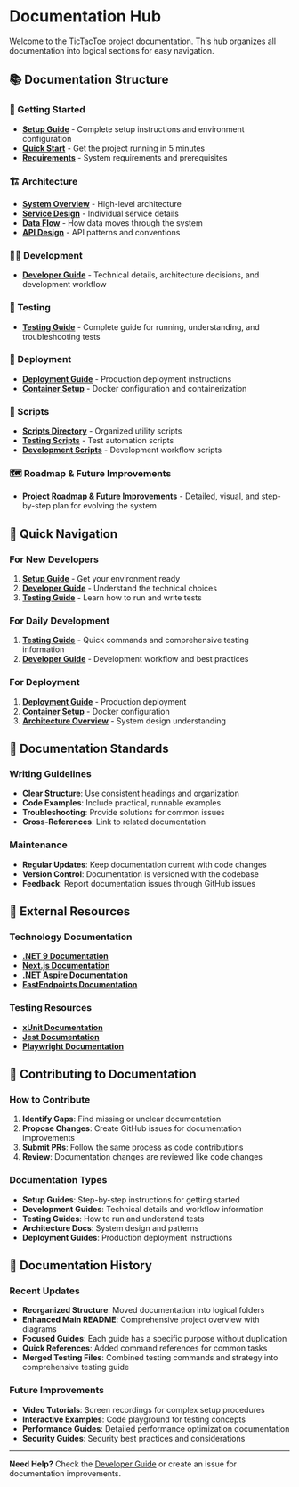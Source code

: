 # Documentation Hub

Welcome to the TicTacToe project documentation. This hub organizes all documentation into logical sections for easy navigation.

## 📚 **Documentation Structure**

### **🚀 Getting Started**
- **[Setup Guide](setup/README.md)** - Complete setup instructions and environment configuration
- **[Quick Start](setup/quick-start.md)** - Get the project running in 5 minutes
- **[Requirements](setup/requirements.md)** - System requirements and prerequisites

### **🏗️ Architecture**
- **[System Overview](architecture/README.md)** - High-level architecture
- **[Service Design](architecture/services.md)** - Individual service details
- **[Data Flow](architecture/data-flow.md)** - How data moves through the system
- **[API Design](architecture/api-design.md)** - API patterns and conventions

### **👨‍💻 Development**
- **[Developer Guide](development/README.md)** - Technical details, architecture decisions, and development workflow

### **🧪 Testing**
- **[Testing Guide](testing/README.md)** - Complete guide for running, understanding, and troubleshooting tests

### **🚀 Deployment**
- **[Deployment Guide](deployment/README.md)** - Production deployment instructions
- **[Container Setup](deployment/containers.md)** - Docker configuration and containerization

### **🔧 Scripts**
- **[Scripts Directory](../scripts/README.md)** - Organized utility scripts
- **[Testing Scripts](../scripts/testing/)** - Test automation scripts
- **[Development Scripts](../scripts/development/)** - Development workflow scripts

### **🗺️ Roadmap & Future Improvements**
- **[Project Roadmap & Future Improvements](roadmap/future-improvements.md)** - Detailed, visual, and step-by-step plan for evolving the system

## 🎯 **Quick Navigation**

### **For New Developers**
1. **[Setup Guide](setup/README.md)** - Get your environment ready
2. **[Developer Guide](development/README.md)** - Understand the technical choices
3. **[Testing Guide](testing/README.md)** - Learn how to run and write tests

### **For Daily Development**
1. **[Testing Guide](testing/README.md)** - Quick commands and comprehensive testing information
2. **[Developer Guide](development/README.md)** - Development workflow and best practices

### **For Deployment**
1. **[Deployment Guide](deployment/README.md)** - Production deployment
2. **[Container Setup](deployment/containers.md)** - Docker configuration
3. **[Architecture Overview](architecture/README.md)** - System design understanding

## 📖 **Documentation Standards**

### **Writing Guidelines**
- **Clear Structure**: Use consistent headings and organization
- **Code Examples**: Include practical, runnable examples
- **Troubleshooting**: Provide solutions for common issues
- **Cross-References**: Link to related documentation

### **Maintenance**
- **Regular Updates**: Keep documentation current with code changes
- **Version Control**: Documentation is versioned with the codebase
- **Feedback**: Report documentation issues through GitHub issues

## 🔗 **External Resources**

### **Technology Documentation**
- **[.NET 9 Documentation](https://docs.microsoft.com/en-us/dotnet/)**
- **[Next.js Documentation](https://nextjs.org/docs)**
- **[.NET Aspire Documentation](https://docs.microsoft.com/en-us/dotnet/cloud-native/aspire/)**
- **[FastEndpoints Documentation](https://fast-endpoints.com/)**

### **Testing Resources**
- **[xUnit Documentation](https://xunit.net/)**
- **[Jest Documentation](https://jestjs.io/docs/getting-started)**
- **[Playwright Documentation](https://playwright.dev/docs/intro)**

## 🤝 **Contributing to Documentation**

### **How to Contribute**
1. **Identify Gaps**: Find missing or unclear documentation
2. **Propose Changes**: Create GitHub issues for documentation improvements
3. **Submit PRs**: Follow the same process as code contributions
4. **Review**: Documentation changes are reviewed like code changes

### **Documentation Types**
- **Setup Guides**: Step-by-step instructions for getting started
- **Development Guides**: Technical details and workflow information
- **Testing Guides**: How to run and understand tests
- **Architecture Docs**: System design and patterns
- **Deployment Guides**: Production deployment instructions

## 📝 **Documentation History**

### **Recent Updates**
- **Reorganized Structure**: Moved documentation into logical folders
- **Enhanced Main README**: Comprehensive project overview with diagrams
- **Focused Guides**: Each guide has a specific purpose without duplication
- **Quick References**: Added command references for common tasks
- **Merged Testing Files**: Combined testing commands and strategy into comprehensive testing guide

### **Future Improvements**
- **Video Tutorials**: Screen recordings for complex setup procedures
- **Interactive Examples**: Code playground for testing concepts
- **Performance Guides**: Detailed performance optimization documentation
- **Security Guides**: Security best practices and considerations

---

**Need Help?** Check the [Developer Guide](development/README.md) or create an issue for documentation improvements. 